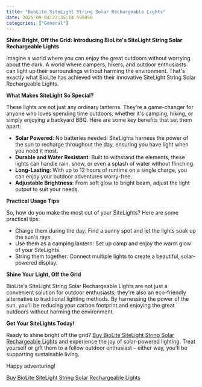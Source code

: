 ```yaml
---
title: "BioLite SiteLight String Solar Rechargeable Lights"
date: 2025-09-04T22:35:14.598458
categories: ["General"]
---
```

**Shine Bright, Off the Grid: Introducing BioLite's SiteLight String Solar Rechargeable Lights**

Imagine a world where you can enjoy the great outdoors without worrying about the dark. A world where campers, hikers, and outdoor enthusiasts can light up their surroundings without harming the environment. That's exactly what BioLite has achieved with their innovative SiteLight String Solar Rechargeable Lights.

**What Makes SiteLight So Special?**

These lights are not just any ordinary lanterns. They're a game-changer for anyone who loves spending time outdoors, whether it's camping, hiking, or simply enjoying a backyard BBQ. Here are some key benefits that set them apart:

* **Solar Powered**: No batteries needed! SiteLights harness the power of the sun to recharge throughout the day, ensuring you have light when you need it most.
* **Durable and Water Resistant**: Built to withstand the elements, these lights can handle rain, snow, or even a splash of water without flinching.
* **Long-Lasting**: With up to 12 hours of runtime on a single charge, you can enjoy your outdoor adventures worry-free.
* **Adjustable Brightness**: From soft glow to bright beam, adjust the light output to suit your needs.

**Practical Usage Tips**

So, how do you make the most out of your SiteLights? Here are some practical tips:

* Charge them during the day: Find a sunny spot and let the lights soak up the sun's rays.
* Use them as a camping lantern: Set up camp and enjoy the warm glow of your SiteLights.
* String them together: Connect multiple lights to create a beautiful, solar-powered display.

**Shine Your Light, Off the Grid**

BioLite's SiteLight String Solar Rechargeable Lights are not just a convenient solution for outdoor enthusiasts; they're also an eco-friendly alternative to traditional lighting methods. By harnessing the power of the sun, you'll be reducing your carbon footprint and enjoying the great outdoors without harming the environment.

**Get Your SiteLights Today!**

Ready to shine bright off the grid? [Buy BioLite SiteLight String Solar Rechargeable Lights](https://www.amazon.com/dp/B0DXQQYF7X) and experience the joy of solar-powered lighting. Treat yourself or gift them to a fellow outdoor enthusiast – either way, you'll be supporting sustainable living.

Happy adventuring!

[Buy BioLite SiteLight String Solar Rechargeable Lights](https://www.amazon.com/dp/B0DXQQYF7X)
